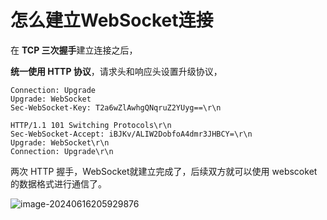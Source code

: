 # 怎么建立WebSocket连接

在 **TCP 三次握手**建立连接之后，

**统一使用 HTTP 协议**，请求头和响应头设置升级协议，

```
Connection: Upgrade
Upgrade: WebSocket
Sec-WebSocket-Key: T2a6wZlAwhgQNqruZ2YUyg==\r\n
```

```
HTTP/1.1 101 Switching Protocols\r\n
Sec-WebSocket-Accept: iBJKv/ALIW2DobfoA4dmr3JHBCY=\r\n
Upgrade: WebSocket\r\n
Connection: Upgrade\r\n
```

两次 HTTP 握手，WebSocket就建立完成了，后续双方就可以使用 webscoket 的数据格式进行通信了。

![image-20240616205929876](https://cdn.jsdelivr.net/gh/sword4869/pic1@main/images202406162059926.png)